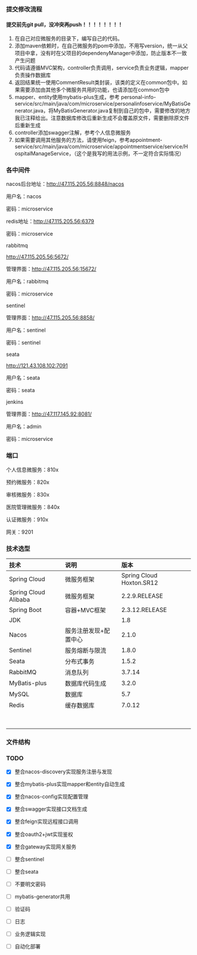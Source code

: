 ### 提交修改流程

#### 提交前先git pull，没冲突再push！！！！！！！！

1. 在自己对应微服务的目录下，编写自己的代码。
2. 添加maven依赖时，在自己微服务的pom中添加，不用写version，统一从父项目中拿，没有时在父项目的dependenyManager中添加，防止版本不一致产生问题
3. 代码请遵循MVC架构，controller负责调用，service负责业务逻辑，mapper负责操作数据库
4. 返回结果统一使用CommentResult类封装，该类的定义在common包中。如果需要添加由其他多个微服务共用的功能，也请添加在common包中
5. mapper、entity使用mybatis-plus生成，参考 personal-info-service/src/main/java/com/microservice/personalinfoservice/MyBatisGenerator.java，将MyBatisGenerator.java复制到自己的包中，需要修改的地方我已注释给出。注意数据库修改后重新生成不会覆盖原文件，需要删除原文件后重新生成
6. controller添加swagger注解，参考个人信息微服务
7. 如果需要调用其他服务的方法，请使用feign，参考appointment-service/src/main/java/com/microservice/appointmentservice/service/HospitalManageService，（这个是我写的用法示例，不一定符合实际情况）



### 各中间件

nacos后台地址：http://47.115.205.56:8848/nacos

用户名：nacos 

密码：microservice



redis地址：http://47.115.205.56:6379

密码：microservice



rabbitmq

http://47.115.205.56:5672/

管理界面：http://47.115.205.56:15672/

用户名：rabbitmq

密码：microservice



sentinel

管理界面：http://47.115.205.56:8858/

用户名：sentinel

密码：sentinel



seata

http://121.43.108.102:7091

用户名：seata

密码：seata



jenkins

管理界面：http://47.117.145.92:8081/

用户名：admin

密码：microservice



### 端口

个人信息微服务：810x

预约微服务：820x

审核微服务：830x

医院管理微服务：840x



认证微服务：910x

网关：9201



### 技术选型

| 技术                 | 说明                  | 版本                     |
| :------------------- | :-------------------- | :----------------------- |
| Spring Cloud         | 微服务框架            | Spring Cloud Hoxton.SR12 |
| Spring Cloud Alibaba | 微服务框架            | 2.2.9.RELEASE            |
| Spring Boot          | 容器+MVC框架          | 2.3.12.RELEASE           |
| JDK                  |                       | 1.8                      |
| Nacos                | 服务注册发现+配置中心 | 2.1.0                    |
| Sentinel             | 服务熔断与限流        | 1.8.0                    |
| Seata                | 分布式事务            | 1.5.2                    |
| RabbitMQ             | 消息队列              | 3.7.14                   |
| MyBatis-plus         | 数据库代码生成        | 3.2.0                    |
| MySQL                | 数据库                | 5.7                      |
| Redis                | 缓存数据库            | 7.0.12                   |
|                      |                       |                          |
|                      |                       |                          |
|                      |                       |                          |
|                      |                       |                          |
|                      |                       |                          |
|                      |                       |                          |
|                      |                       |                          |
|                      |                       |                          |





### 文件结构





### TODO

- [x] 整合nacos-discovery实现服务注册与发现
- [x] 整合mybatis-plus实现mapper和entity自动生成
- [x] 整合nacos-config实现配置管理
- [x] 整合swagger实现接口文档生成
- [x] 整合feign实现远程接口调用
- [x] 整合oauth2+jwt实现鉴权
- [x] 整合gateway实现网关服务
- [ ] 整合sentinel
- [ ] 整合seata
- [ ] 不要明文密码
- [ ] mybatis-generator共用
- [ ] 验证码
- [ ] 日志
- [ ] 业务逻辑实现
- [ ] 自动化部署



